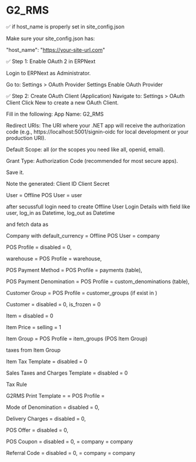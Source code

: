 # G2_RMS
✅ if host_name is properly set in site_config.json

Make sure your site_config.json has:

"host_name": "https://your-site-url.com"


✅ Step 1: Enable OAuth 2 in ERPNext

Login to ERPNext as Administrator.

Go to:
Settings > OAuth Provider Settings
Enable OAuth Provider

✅ Step 2: Create OAuth Client (Application)
Navigate to:
Settings > OAuth Client
Click New to create a new OAuth Client.

Fill in the following:
App Name: G2_RMS

Redirect URIs: The URI where your .NET app will receive the authorization code (e.g., https://localhost:5001/signin-oidc for local development or your production URI).

Default Scope: all (or the scopes you need like all, openid, email).

Grant Type: Authorization Code (recommended for most secure apps).

Save it.

Note the generated:
Client ID
Client Secret



User = Offline POS User = user

after secussfull login need to create Offline User Login Details with field like user, log_in as Datetime, log_out as Datetime

and fetch data as

Company with default_currency = Offline POS User = company

POS Profile = disabled = 0,

warehouse = POS Profile = warehouse,

POS Payment Method = POS Profile = payments (table),

POS Payment Denomination = POS Profile = custom_denominations (table),

Customer Group = POS Profile = customer_groups (if exist in )

Customer = disabled = 0, is_frozen = 0

Item = disabled = 0

Item Price = selling = 1

Item Group = POS Profile = item_groups (POS Item Group) 

taxes from Item Group

Item Tax Template = disabled = 0

Sales Taxes and Charges Template = disabled = 0

Tax Rule



G2RMS Print Template = = POS Profile = 


Mode of Denomination = disabled = 0,


Delivery Charges = disabled = 0,

POS Offer = disabled = 0,

POS Coupon = disabled = 0, = company = company

Referral Code = disabled = 0, = company = company

